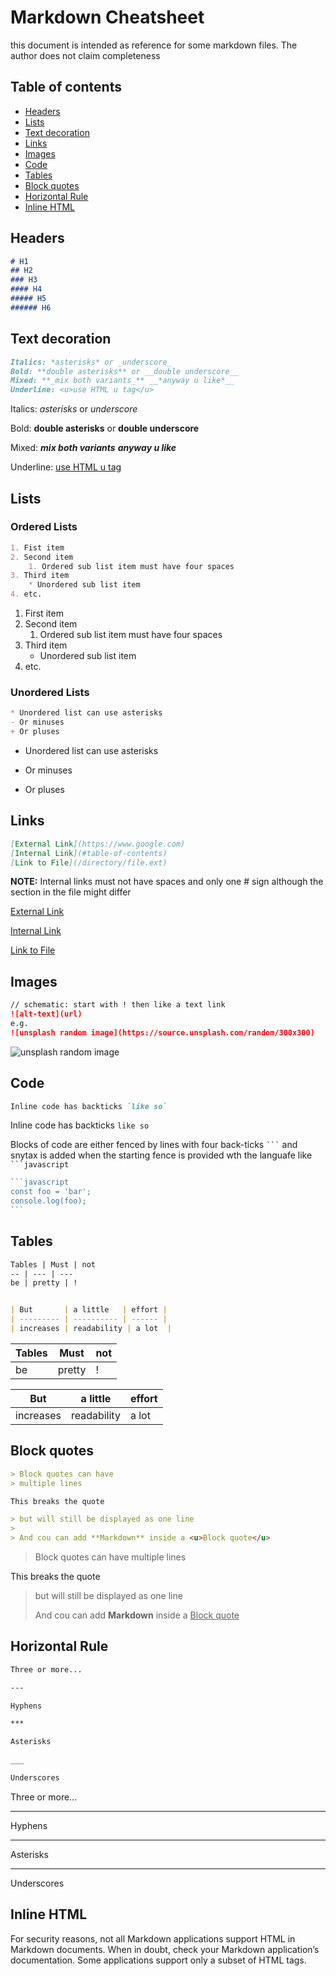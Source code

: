 # Markdown Cheatsheet
this document is intended as reference for some markdown files. The author does not claim completeness

## Table of contents

* [Headers](#headers)
* [Lists](#lists)
* [Text decoration](#text-decoration)
* [Links](#links)
* [Images](#images)
* [Code](#code)
* [Tables](#tables)
* [Block quotes](#block-quotes)
* [Horizontal Rule](#horizontal-rule)
* [Inline HTML](#inline-html)


## Headers

````md
# H1
## H2
### H3
#### H4
##### H5
###### H6
````

## Text decoration

````md
Italics: *asterisks* or _underscore_
Bold: **double asterisks** or __double underscore__
Mixed: **_mix both variants_** __*anyway u like*__
Underline: <u>use HTML u tag</u>
````

Italics: *asterisks* or _underscore_

Bold: **double asterisks** or __double underscore__

Mixed: **_mix both variants_** __*anyway u like*__

Underline: <u>use HTML u tag</u>

## Lists

### Ordered Lists

````md
1. Fist item
2. Second item
    1. Ordered sub list item must have four spaces
3. Third item
    * Unordered sub list item
4. etc.
````

1. First item
2. Second item
    1. Ordered sub list item must have four spaces
3. Third item
    * Unordered sub list item
4. etc.

### Unordered Lists

````md
* Unordered list can use asterisks
- Or minuses
+ Or pluses
````

* Unordered list can use asterisks
- Or minuses
+ Or pluses

## Links

````md
[External Link](https://www.google.com)
[Internal Link](#table-of-contents)
[Link to File](/directory/file.ext)
````
**NOTE:** Internal links must not have spaces and only one # sign although the section in the file might differ

[External Link](https://www.google.com)

[Internal Link](#table-of-contents)

[Link to File](/directory/file.ext)

## Images

````md
// schematic: start with ! then like a text link
![alt-text](url)
e.g.
![unsplash random image](https://source.unsplash.com/random/300x300)
````

![unsplash random image](https://source.unsplash.com/random/300x300)

## Code

````md
Inline code has backticks `like so`
````

Inline code has backticks `like so`

Blocks of code are either fenced by lines with four back-ticks ` ``` ` and snytax is added when the starting fence is provided wth the languafe like ` ```javascript`

````javascript
```javascript
const foo = 'bar';
console.log(foo);
```
````

## Tables

````md
Tables | Must | not
-- | --- | ---
be | pretty | !


| But       | a little   | effort |
| --------- | ---------- | ------ |
| increases | readability | a lot  |
````

Tables | Must | not
-- | --- | ---
be | pretty | !


| But       | a little   | effort |
| --------- | ---------- | ------ |
| increases | readability | a lot  |

## Block quotes

````md
> Block quotes can have
> multiple lines

This breaks the quote

> but will still be displayed as one line
>
> And cou can add **Markdown** inside a <u>Block quote</u>
````

> Block quotes can have
> multiple lines

This breaks the quote

> but will still be displayed as one line
> 
> And cou can add **Markdown** inside a <u>Block quote</u>


## Horizontal Rule

````md
Three or more...

---

Hyphens

***

Asterisks

___

Underscores
````

Three or more...

---

Hyphens

***

Asterisks

___

Underscores

## Inline HTML

For security reasons, not all Markdown applications support HTML in Markdown documents. When in doubt, check your Markdown application’s documentation. Some applications support only a subset of HTML tags.


